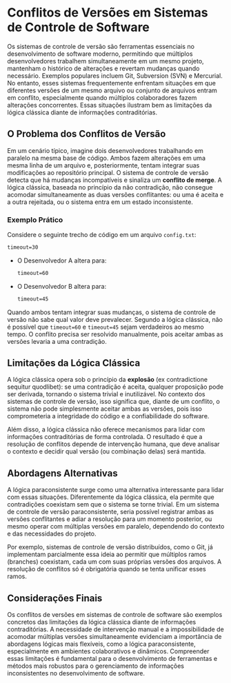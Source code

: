 
# Conflitos de Versões em Sistemas de Controle de Software

Os sistemas de controle de versão são ferramentas essenciais no desenvolvimento de software moderno, permitindo que múltiplos desenvolvedores trabalhem simultaneamente em um mesmo projeto, mantenham o histórico de alterações e revertam mudanças quando necessário. Exemplos populares incluem Git, Subversion (SVN) e Mercurial. No entanto, esses sistemas frequentemente enfrentam situações em que diferentes versões de um mesmo arquivo ou conjunto de arquivos entram em conflito, especialmente quando múltiplos colaboradores fazem alterações concorrentes. Essas situações ilustram bem as limitações da lógica clássica diante de informações contraditórias.

## O Problema dos Conflitos de Versão

Em um cenário típico, imagine dois desenvolvedores trabalhando em paralelo na mesma base de código. Ambos fazem alterações em uma mesma linha de um arquivo e, posteriormente, tentam integrar suas modificações ao repositório principal. O sistema de controle de versão detecta que há mudanças incompatíveis e sinaliza um **conflito de merge**. A lógica clássica, baseada no princípio da não contradição, não consegue acomodar simultaneamente as duas versões conflitantes: ou uma é aceita e a outra rejeitada, ou o sistema entra em um estado inconsistente.

### Exemplo Prático

Considere o seguinte trecho de código em um arquivo `config.txt`:

```txt
timeout=30
```

- O Desenvolvedor A altera para:
  ```txt
  timeout=60
  ```
- O Desenvolvedor B altera para:
  ```txt
  timeout=45
  ```

Quando ambos tentam integrar suas mudanças, o sistema de controle de versão não sabe qual valor deve prevalecer. Segundo a lógica clássica, não é possível que `timeout=60` e `timeout=45` sejam verdadeiros ao mesmo tempo. O conflito precisa ser resolvido manualmente, pois aceitar ambas as versões levaria a uma contradição.

## Limitações da Lógica Clássica

A lógica clássica opera sob o princípio da **explosão** (ex contradictione sequitur quodlibet): se uma contradição é aceita, qualquer proposição pode ser derivada, tornando o sistema trivial e inutilizável. No contexto dos sistemas de controle de versão, isso significa que, diante de um conflito, o sistema não pode simplesmente aceitar ambas as versões, pois isso comprometeria a integridade do código e a confiabilidade do software.

Além disso, a lógica clássica não oferece mecanismos para lidar com informações contraditórias de forma controlada. O resultado é que a resolução de conflitos depende de intervenção humana, que deve analisar o contexto e decidir qual versão (ou combinação delas) será mantida.

## Abordagens Alternativas

A lógica paraconsistente surge como uma alternativa interessante para lidar com essas situações. Diferentemente da lógica clássica, ela permite que contradições coexistam sem que o sistema se torne trivial. Em um sistema de controle de versão paraconsistente, seria possível registrar ambas as versões conflitantes e adiar a resolução para um momento posterior, ou mesmo operar com múltiplas versões em paralelo, dependendo do contexto e das necessidades do projeto.

Por exemplo, sistemas de controle de versão distribuídos, como o Git, já implementam parcialmente essa ideia ao permitir que múltiplos ramos (branches) coexistam, cada um com suas próprias versões dos arquivos. A resolução de conflitos só é obrigatória quando se tenta unificar esses ramos.

## Considerações Finais

Os conflitos de versões em sistemas de controle de software são exemplos concretos das limitações da lógica clássica diante de informações contraditórias. A necessidade de intervenção manual e a impossibilidade de acomodar múltiplas versões simultaneamente evidenciam a importância de abordagens lógicas mais flexíveis, como a lógica paraconsistente, especialmente em ambientes colaborativos e dinâmicos. Compreender essas limitações é fundamental para o desenvolvimento de ferramentas e métodos mais robustos para o gerenciamento de informações inconsistentes no desenvolvimento de software.

